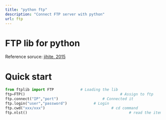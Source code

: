 ```yaml
---
title: "python ftp"
description: "Connect FTP server with python"
url: ftp
---
```


# FTP lib for python

Reference soruce: [jihite, 2015](https://www.cnblogs.com/kaituorensheng/p/4480512.html)

# Quick start

```python
from ftplib import FTP            # Loading the lib
ftp=FTP()       									# Assign to ftp
ftp.connect("IP","port")					# Connected it
ftp.login("user","password")			# Login
ftp.cwd("xxx/xxx")								# cd command
ftp.nlst()												# read the items in directory as list
```
